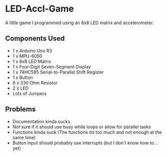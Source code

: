 # LED-Accl-Game
A little game I programmed using an 8x8 LED matrix and accelerometer.
## Components Used
* 1 x Arduino Uno R3
* 1 x MPU-6050
* 1 x 8x8 LED Matrix
* 1 x Four-Digit Seven-Segment Display
* 1 x 74HC595 Serial-to-Parallel Shift Register
* 1 x Button
* 6 x 330 Ohm Resistor
* 2 x LED
* Lots of Jumpers
## Problems
 * Documentation kinda sucks
 * Not sure if it should use busy while loops or allow for parallel tasks
 * Functions kinda suck (The functions do too much and not enough at the same time)
 * Button input should probably use interrupts (but I don't know how to... yet)
